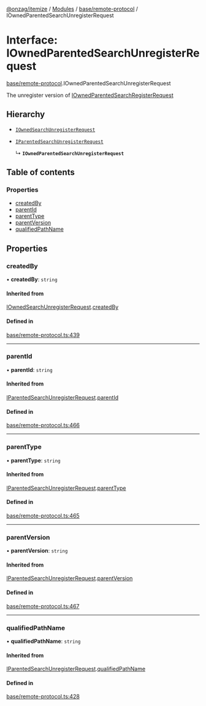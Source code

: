 [@onzag/itemize](../README.md) / [Modules](../modules.md) / [base/remote-protocol](../modules/base_remote_protocol.md) / IOwnedParentedSearchUnregisterRequest

# Interface: IOwnedParentedSearchUnregisterRequest

[base/remote-protocol](../modules/base_remote_protocol.md).IOwnedParentedSearchUnregisterRequest

The unregister version of [IOwnedParentedSearchRegisterRequest](base_remote_protocol.IOwnedParentedSearchRegisterRequest.md)

## Hierarchy

- [`IOwnedSearchUnregisterRequest`](base_remote_protocol.IOwnedSearchUnregisterRequest.md)

- [`IParentedSearchUnregisterRequest`](base_remote_protocol.IParentedSearchUnregisterRequest.md)

  ↳ **`IOwnedParentedSearchUnregisterRequest`**

## Table of contents

### Properties

- [createdBy](base_remote_protocol.IOwnedParentedSearchUnregisterRequest.md#createdby)
- [parentId](base_remote_protocol.IOwnedParentedSearchUnregisterRequest.md#parentid)
- [parentType](base_remote_protocol.IOwnedParentedSearchUnregisterRequest.md#parenttype)
- [parentVersion](base_remote_protocol.IOwnedParentedSearchUnregisterRequest.md#parentversion)
- [qualifiedPathName](base_remote_protocol.IOwnedParentedSearchUnregisterRequest.md#qualifiedpathname)

## Properties

### createdBy

• **createdBy**: `string`

#### Inherited from

[IOwnedSearchUnregisterRequest](base_remote_protocol.IOwnedSearchUnregisterRequest.md).[createdBy](base_remote_protocol.IOwnedSearchUnregisterRequest.md#createdby)

#### Defined in

[base/remote-protocol.ts:439](https://github.com/onzag/itemize/blob/f2f29986/base/remote-protocol.ts#L439)

___

### parentId

• **parentId**: `string`

#### Inherited from

[IParentedSearchUnregisterRequest](base_remote_protocol.IParentedSearchUnregisterRequest.md).[parentId](base_remote_protocol.IParentedSearchUnregisterRequest.md#parentid)

#### Defined in

[base/remote-protocol.ts:466](https://github.com/onzag/itemize/blob/f2f29986/base/remote-protocol.ts#L466)

___

### parentType

• **parentType**: `string`

#### Inherited from

[IParentedSearchUnregisterRequest](base_remote_protocol.IParentedSearchUnregisterRequest.md).[parentType](base_remote_protocol.IParentedSearchUnregisterRequest.md#parenttype)

#### Defined in

[base/remote-protocol.ts:465](https://github.com/onzag/itemize/blob/f2f29986/base/remote-protocol.ts#L465)

___

### parentVersion

• **parentVersion**: `string`

#### Inherited from

[IParentedSearchUnregisterRequest](base_remote_protocol.IParentedSearchUnregisterRequest.md).[parentVersion](base_remote_protocol.IParentedSearchUnregisterRequest.md#parentversion)

#### Defined in

[base/remote-protocol.ts:467](https://github.com/onzag/itemize/blob/f2f29986/base/remote-protocol.ts#L467)

___

### qualifiedPathName

• **qualifiedPathName**: `string`

#### Inherited from

[IParentedSearchUnregisterRequest](base_remote_protocol.IParentedSearchUnregisterRequest.md).[qualifiedPathName](base_remote_protocol.IParentedSearchUnregisterRequest.md#qualifiedpathname)

#### Defined in

[base/remote-protocol.ts:428](https://github.com/onzag/itemize/blob/f2f29986/base/remote-protocol.ts#L428)
